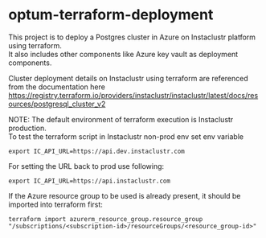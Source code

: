 # optum-terraform-deployment

This project is to deploy a Postgres cluster in Azure on Instaclustr platform using terraform.
<br />
It also includes other components like Azure key vault as deployment components.

Cluster deployment details on Instaclustr using terraform are referenced from the documentation here https://registry.terraform.io/providers/instaclustr/instaclustr/latest/docs/resources/postgresql_cluster_v2

NOTE: The default environment of terraform execution is Instaclustr production.
<br />
To test the terraform script in Instaclustr non-prod env set env variable

`export IC_API_URL=https://api.dev.instaclustr.com`

For setting the URL back to prod use following:

`export IC_API_URL=https://api.instaclustr.com`

If the Azure resource group to be used is already present, it should be imported into terraform first:

`terraform import azurerm_resource_group.resource_group "/subscriptions/<subscription-id>/resourceGroups/<resource_group-id>"`
